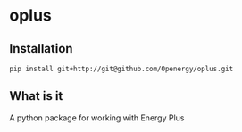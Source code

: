 # oplus

## Installation

    pip install git+http://git@github.com/Openergy/oplus.git

## What is it
A python package for working with Energy Plus
